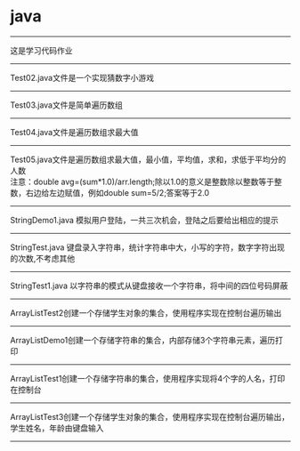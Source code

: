 # java  
****
这是学习代码作业  
****
Test02.java文件是一个实现猜数字小游戏  
****
Test03.java文件是简单遍历数组  
****
Test04.java文件是遍历数组求最大值  
****
Test05.java文件是遍历数组求最大值，最小值，平均值，求和，求低于平均分的人数  
注意：double avg=(sum*1.0)/arr.length;除以1.0的意义是整数除以整数等于整数，右边给左边赋值，例如double sum=5/2;答案等于2.0  
****
StringDemo1.java 模拟用户登陆，一共三次机会，登陆之后要给出相应的提示  
****
StringTest.java 键盘录入字符串，统计字符串中大，小写的字符，数字字符出现的次数,不考虑其他  
****
StringTest1.java 以字符串的模式从键盘接收一个字符串，将中间的四位号码屏蔽  
****
ArrayListTest2创建一个存储学生对象的集合，使用程序实现在控制台遍历输出  
****
ArrayListDemo1创建一个存储字符串的集合，内部存储3个字符串元素，遍历打印  
****
ArrayListTest1创建一个存储字符串的集合，使用程序实现将4个字的人名，打印在控制台  
****
ArrayListTest3创建一个存储学生对象的集合，使用程序实现在控制台遍历输出，学生姓名，年龄由键盘输入  
****

